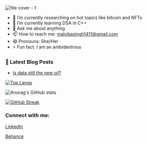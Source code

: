 
![file cover - 1](https://user-images.githubusercontent.com/78156658/156739075-f27c0a85-015a-469b-802a-d22a6bbac76a.png)

- 🔭 I’m currently researching on hot topics like bitcoin and NFTs 
- 🌱 I’m currently learning DSA in C++
- 💬 Ask me about anything 
- 📫 How to reach me: malvikasingh1411@gmail.com 
- 😄 Pronouns: She/Her
- ⚡ Fun fact: I am an ambidextrous

### 📑 Latest Blog Posts
<!-- BLOG-POST-LIST:START -->
- [Is data still the new oil?](https://medium.com/@malvikasingh1411/is-data-still-the-new-oil-2e42b95335da)


[![Top Langs](https://github-readme-stats.vercel.app/api/top-langs/?username=anuraghazra&layout=compact)](https://github.com/anuraghazra/github-readme-stats)

![Anurag's GitHub stats](https://github-readme-stats.vercel.app/api?username=malvikasingh14&show_icons=true&theme=monokai)

[![GitHub Streak](https://github-readme-streak-stats.herokuapp.com?user=malvikasingh14&theme=monokai&hide_border=true&date_format=M%20j%5B%2C%20Y%5D)](https://git.io/streak-stats)

###  Connect with me:
[LinkedIn](https://www.linkedin.com/in/malvika-singh-b9a1a8204/)

[Behance](https://www.behance.net/malvikasingh4)
